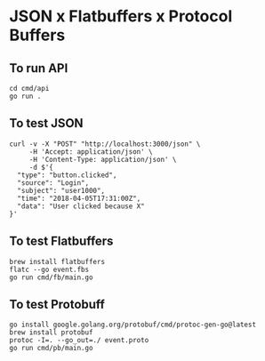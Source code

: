 
# JSON x Flatbuffers x Protocol Buffers

## To run API

```
cd cmd/api
go run .
```

## To test JSON

```
curl -v -X "POST" "http://localhost:3000/json" \
     -H 'Accept: application/json' \
     -H 'Content-Type: application/json' \
     -d $'{
  "type": "button.clicked",
  "source": "Login",
  "subject": "user1000",
  "time": "2018-04-05T17:31:00Z",
  "data": "User clicked because X"
}'
```

## To test Flatbuffers

```
brew install flatbuffers
flatc --go event.fbs
go run cmd/fb/main.go
```

## To test Protobuff

```
go install google.golang.org/protobuf/cmd/protoc-gen-go@latest
brew install protobuf
protoc -I=. --go_out=./ event.proto
go run cmd/pb/main.go
```
